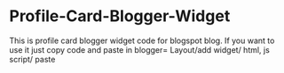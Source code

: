 # Profile-Card-Blogger-Widget
This is profile card blogger widget code for blogspot blog. If you want to use it just copy code and paste in blogger= Layout/add widget/ html, js script/ paste
